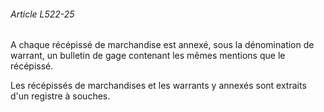 ###### Article L522-25

A chaque récépissé de marchandise est annexé, sous la dénomination de warrant, un bulletin de gage contenant les mêmes mentions que le récépissé.

Les récépissés de marchandises et les warrants y annexés sont extraits d'un registre à souches.

